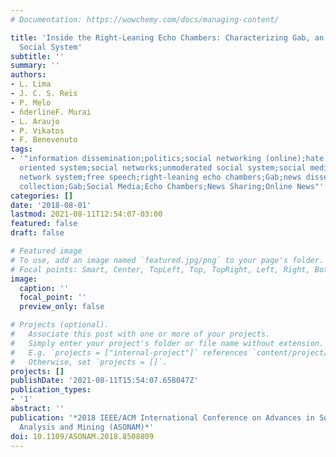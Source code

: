 ```yaml
---
# Documentation: https://wowchemy.com/docs/managing-content/

title: 'Inside the Right-Leaning Echo Chambers: Characterizing Gab, an Unmoderated
  Social System'
subtitle: ''
summary: ''
authors:
- L. Lima
- J. C. S. Reis
- P. Melo
- n̆derlineF. Murai
- L. Araujo
- P. Vikatos
- F. Benevenuto
tags:
- '"information dissemination;politics;social networking (online);hate speech policy;politically
  oriented system;social networks;unmoderated social system;social media systems;social
  network system;free speech;right-leaning echo chambers;Gab;news dissemination;Twitter;Facebook;YouTube;Google;Law;Data
  collection;Gab;Social Media;Echo Chambers;News Sharing;Online News"'
categories: []
date: '2018-08-01'
lastmod: 2021-08-11T12:54:07-03:00
featured: false
draft: false

# Featured image
# To use, add an image named `featured.jpg/png` to your page's folder.
# Focal points: Smart, Center, TopLeft, Top, TopRight, Left, Right, BottomLeft, Bottom, BottomRight.
image:
  caption: ''
  focal_point: ''
  preview_only: false

# Projects (optional).
#   Associate this post with one or more of your projects.
#   Simply enter your project's folder or file name without extension.
#   E.g. `projects = ["internal-project"]` references `content/project/deep-learning/index.md`.
#   Otherwise, set `projects = []`.
projects: []
publishDate: '2021-08-11T15:54:07.658047Z'
publication_types:
- '1'
abstract: ''
publication: '*2018 IEEE/ACM International Conference on Advances in Social Networks
  Analysis and Mining (ASONAM)*'
doi: 10.1109/ASONAM.2018.8508809
---
```


